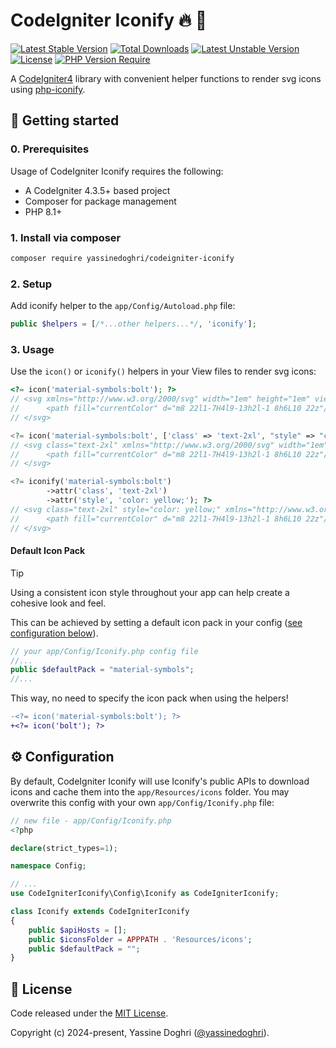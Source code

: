 # CodeIgniter Iconify 🔥 🙂

[![Latest Stable Version](http://poser.pugx.org/yassinedoghri/codeigniter-iconify/v)](https://packagist.org/packages/yassinedoghri/codeigniter-iconify)
[![Total Downloads](http://poser.pugx.org/yassinedoghri/codeigniter-iconify/downloads)](https://packagist.org/packages/yassinedoghri/codeigniter-iconify)
[![Latest Unstable Version](http://poser.pugx.org/yassinedoghri/codeigniter-iconify/v/unstable)](https://packagist.org/packages/yassinedoghri/codeigniter-iconify)
[![License](https://img.shields.io/github/license/yassinedoghri/codeigniter-iconify?color=green)](https://packagist.org/packages/yassinedoghri/codeigniter-iconify)
[![PHP Version Require](http://poser.pugx.org/yassinedoghri/codeigniter-iconify/require/php)](https://packagist.org/packages/yassinedoghri/php-iconify)

A [CodeIgniter4](https://codeigniter.com/) library with convenient helper
functions to render svg icons using
[php-iconify](https://github.com/yassinedoghri/php-iconify).

## 🚀 Getting started

### 0. Prerequisites

Usage of CodeIgniter Iconify requires the following:

- A CodeIgniter 4.3.5+ based project
- Composer for package management
- PHP 8.1+

### 1. Install via composer

```sh
composer require yassinedoghri/codeigniter-iconify
```

### 2. Setup

Add iconify helper to the `app/Config/Autoload.php` file:

```php
public $helpers = [/*...other helpers...*/, 'iconify'];
```

### 3. Usage

Use the `icon()` or `iconify()` helpers in your View files to render svg icons:

```php
<?= icon('material-symbols:bolt'); ?>
// <svg xmlns="http://www.w3.org/2000/svg" width="1em" height="1em" viewBox="0 0 24 24">
//      <path fill="currentColor" d="m8 22l1-7H4l9-13h2l-1 8h6L10 22z"/>
// </svg>

<?= icon('material-symbols:bolt', ['class' => 'text-2xl', "style" => "color: yellow;"]); ?>
// <svg class="text-2xl" xmlns="http://www.w3.org/2000/svg" width="1em" height="1em" viewBox="0 0 24 24">
//      <path fill="currentColor" d="m8 22l1-7H4l9-13h2l-1 8h6L10 22z"/>
// </svg>

<?= iconify('material-symbols:bolt')
        ->attr('class', 'text-2xl')
        ->attr('style', 'color: yellow;'); ?>
// <svg class="text-2xl" style="color: yellow;" xmlns="http://www.w3.org/2000/svg" width="1em" height="1em" viewBox="0 0 24 24">
//      <path fill="currentColor" d="m8 22l1-7H4l9-13h2l-1 8h6L10 22z"/>
// </svg>
```

#### Default Icon Pack

> [!TIP]  
> Using a consistent icon style throughout your app can help create a cohesive
> look and feel.

This can be achieved by setting a default icon pack in your config
([see configuration below](#configuration)).

```php
// your app/Config/Iconify.php config file
//...
public $defaultPack = "material-symbols";
//...
```

This way, no need to specify the icon pack when using the helpers!

```diff
-<?= icon('material-symbols:bolt'); ?>
+<?= icon('bolt'); ?>
```

## ⚙️ Configuration

By default, CodeIgniter Iconify will use Iconify's public APIs to download icons
and cache them into the `app/Resources/icons` folder. You may overwrite this
config with your own `app/Config/Iconify.php` file:

```php
// new file - app/Config/Iconify.php
<?php

declare(strict_types=1);

namespace Config;

// ...
use CodeIgniterIconify\Config\Iconify as CodeIgniterIconify;

class Iconify extends CodeIgniterIconify
{
    public $apiHosts = [];
    public $iconsFolder = APPPATH . 'Resources/icons';
    public $defaultPack = "";
}
```

## 📜 License

Code released under the [MIT License](https://choosealicense.com/licenses/mit/).

Copyright (c) 2024-present, Yassine Doghri
([@yassinedoghri](https://yassinedoghri.com/)).
